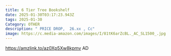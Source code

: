 ```yaml
---
title: 6 Tier Tree Bookshelf
date: 2025-01-30T03:17:23.943Z
tags: 2025-01-30
Category: OTHER
description: " PRICE DROP,  26.xx , Cc"
image: https://c.media-amazon.com/images/I/81tK6arZcBL._AC_SL1500_.jpg
---
```

https://amzlink.to/az0Xp5Xw8kpmv   AD